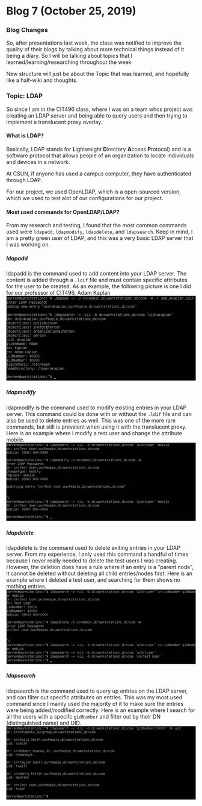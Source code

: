 # Blog 7 (October 25, 2019)

### Blog Changes

So, after presentations last week, the class was notified to improve the quality of their blogs by talking about more technical things instead of it being a diary. So I will be talking about topics that I learned/learning/researching throughout the week 

New structure will just be about the Topic that was learned, and hopefully like a half-wiki and thoughts.

### Topic: LDAP

So since I am in the CIT496 class, where I was on a team whos project was creating an LDAP server and being able to query users and then trying to implement a translucent proxy overlay. 

#### What is LDAP? 

Basically, LDAP stands for **L**ightweight **D**irectory **A**ccess **P**rotocol) and is a software protocol that allows people of an organization to locate individuals and devices in a network.  

At CSUN, if anyone has used a campus computer, they have authenticated through LDAP. 

For our project, we used OpenLDAP, which is a open-sourced version, which we used to test alot of our configurations for our project. 

#### Most used commands for OpenLDAP/LDAP?

From my research and testing, I found that the most common commands used were 
`ldapadd`, `ldapmodify`, `ldapdelete`, and `ldapsearch`.  Keep in mind, I am a pretty green user of LDAP, and this was a very basic LDAP server that I was working on. 

##### ldapadd

ldapadd is the command used to add content into your LDAP server.  The content is added through a `.ldif` file and must contain specific attributes for the user to be created. As an example, the following picture is one I did for our professor of CIT496, Adam Kaplan
![ldapadd](https://github.com/FurenchiFurai/furenchifurai.github.io/blob/master/images/ldapadd.png?raw=true)

##### ldapmodify

ldapmodify is the command used to modify existing entries in your LDAP server. This command could be done with or without the `.ldif` file and can also be used to delete entries as well.  This was one of the more rare commands, but still is prevalent when using it with the translucent proxy. Here is an example where I modify a test user and change the attribute mobile. 
![ldapmodify](https://github.com/FurenchiFurai/furenchifurai.github.io/blob/master/images/ldapmodify.png?raw=true)

##### ldapdelete 

ldapdelete is the command used to delete exiting entries in your LDAP server.  From my experience, I only used this command a handful of times because I never really needed to delete the test users I was creating. However, the deletion does have a rule where if an entry is a "parent node", it cannot be deleted without deleting all child entries/nodes first. Here is an example where I deleted a test user, and searching for them shows no mathing entries.
![ldapdelete](https://github.com/FurenchiFurai/furenchifurai.github.io/blob/master/images/ldapdelete.png?raw=true)

##### ldapsearch

ldapsearch is the command used to query up entries on the LDAP server, and can filter out specific attributes on entries.  This was my most used command since I mainly used the majority of it to make sure the entries were being added/modified correctly. Here is an example where I search for all the users with a specifc `gidNumber` and filter out by their DN (distinguished name) and UID.
![ldapsearch](https://github.com/FurenchiFurai/furenchifurai.github.io/blob/master/images/ldapsearch.png?raw=true)


